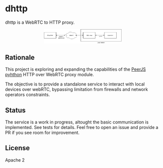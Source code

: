 # dhttp 

dhttp is a WebRTC to HTTP proxy.

<div style="width: 50%; margin: 1em auto;">
    <img src="./docs/flow.png"/>
</div>

## Rationale

This project is exploring and expanding the capabilities of the [PeerJS pyhthon](https://github.com/ambianic/peerjs-python) HTTP over WebRTC proxy module. 

The objective is to provide a standalone service to interact with local devices over webRTC, bypassing limitation from firewalls and network operators constraints.

## Status

The service is a work in progress, altought the basic communication  is implemented. See tests for details. Feel free to open an issue and provide a PR if you see room for improvement.

## License 

Apache 2